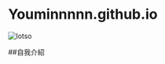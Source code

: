 # Youminnnnn.github.io

![lotso](https://github.com/user-attachments/assets/0b1c7762-e2fd-4069-8bcc-d1d671eb9c8b)

##自我介紹
